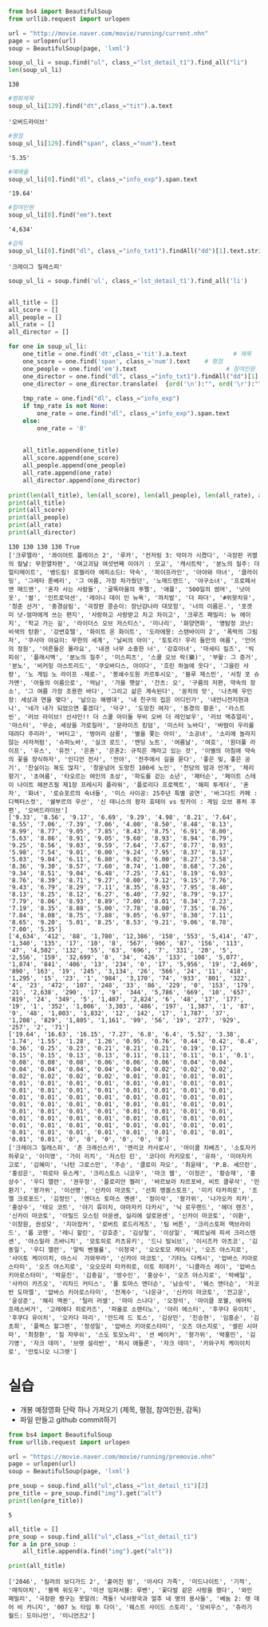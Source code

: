 ```python
from bs4 import BeautifulSoup
from urllib.request import urlopen
```


```python
url = "http://movie.naver.com/movie/running/current.nhn"
page = urlopen(url)
soup = BeautifulSoup(page, 'lxml')
```


```python
soup_ul_li = soup.find("ul", class_="lst_detail_t1").find_all("li")
len(soup_ul_li)
```




    130




```python
#영화제목
soup_ul_li[129].find("dt",class_="tit").a.text
```




    '오버드라이브'




```python
#평점
soup_ul_li[129].find("span", class_="num").text
```




    '5.35'




```python
#예매율
soup_ul_li[0].find("dl", class_="info_exp").span.text
```




    '19.64'




```python
#참여인원
soup_ul_li[0].find("em").text
```




    '4,634'




```python
#감독
soup_ul_li[0].find("dl", class_="info_txt1").findAll("dd")[1].text.strip()
```




    '크레이그 질레스피'




```python
soup_ul_li = soup.find('ul', class_='lst_detail_t1').find_all('li')


all_title = []
all_score = []
all_people = []
all_rate = []
all_director = []

for one in soup_ul_li:
    one_title = one.find('dt',class_='tit').a.text             # 제목
    one_score = one.find('span', class_='num').text    # 평점
    one_people = one.find('em').text                         # 참여인원
    one_director = one.find("dl", class_="info_txt1").findAll("dd")[1].text
    one_director = one_director.translate(  {ord('\n'):"", ord('\r'):"", ord('\t'):""} )
    
    tmp_rate = one.find("dl", class_="info_exp")
    if tmp_rate is not None:
        one_rate = one.find("dl", class_="info_exp").span.text
    else:
        one_rate = '0'
    
    
    all_title.append(one_title)
    all_score.append(one_score)
    all_people.append(one_people)
    all_rate.append(one_rate)
    all_director.append(one_director)
    
print(len(all_title), len(all_score), len(all_people), len(all_rate), all(all_director))
print(all_title)
print(all_score)
print(all_people)
print(all_rate)
print(all_director)
```

    130 130 130 130 True
    ['크루엘라', '콰이어트 플레이스 2', '루카', '컨저링 3: 악마가 시켰다', '극장판 귀멸의 칼날: 무한열차편', '여고괴담 여섯번째 이야기 : 모교', '캐시트럭', '분노의 질주: 더 얼티메이트', '뱅드림! 로젤리아 에피소드Ⅰ: 약속', '파이프라인', '아야와 마녀', '클라이밍', '그레타 툰베리', '그 여름, 가장 차가웠던', '노매드랜드', '야구소녀', '프로페서 앤 매드맨', '혼자 사는 사람들', '굴뚝마을의 푸펠', '애플', '500일의 썸머', '낫아웃', '썰', '인트로덕션', '레이니 데이 인 뉴욕', '까치발', '더 파더', '#위왓치유', '청춘 선거', '중경삼림', '극장판 콩순이: 장난감나라 대모험', '너의 이름은.', '포겟 미 낫-엄마에게 쓰는 편지', '사랑하고 사랑받고 차고 차이고', '크루즈 패밀리: 뉴 에이지', '학교 가는 길', '라이더스 오브 저스티스', '미나리', '화양연화', '명탐정 코난: 비색의 탄환', '강변호텔', '화이트 온 화이트', '도라에몽: 스탠바이미 2', '폭력의 그림자', '쿠사마 야요이: 무한의 세계', '날씨의 아이', '토토리! 우리 둘만의 여름', '언어의 정원', '어른들은 몰라요', '내겐 너무 소중한 너', '강호아녀', '마세티 킬즈', '빅 피쉬', '플래시백', '분노의 질주', '미스피츠', '스쿨 오브 락(樂)', '부활: 그 증거', '분노', '비커밍 아스트리드', '쿠오바디스, 아이다', '흐린 하늘에 웃다', '그을린 사랑', '노 게임 노 라이프 -제로-', '봉쇄수도원 카르투시오', '블루 재스민', '서칭 포 슈가맨', '아들의 이름으로', '억남', '가을 햇살', '간츠: 오', '구름의 저편, 약속의 장소', '그 여름 가장 조용한 바다', '그리고 삶은 계속된다', '꽁치의 맛', '나츠메 우인장: 세상과 연을 맺다', '날으는 해병대', '내 친구의 집은 어디인가', '내언니전지현과 나', '네가 내가 되었으면 좋겠다', '덕구', '도망친 여자', '동경의 황혼', '라스트 씬', '러브 라이브! 선샤인!! 더 스쿨 아이돌 무비 오버 더 레인보우', '러브 액츄얼리', '마스터', '무순, 세상을 가로질러', '문라이즈 킹덤', '미스터 노바디', '바람이 우리를 데려다 주리라', '버티고', '벙어리 삼룡', '별을 쫓는 아이', '소공녀', '소리에 놀라지 않는 사자처럼', '슈퍼노바', '실크 로드', '엔딩 노트', '여름날', '여호', '원더풀 라이프', '유스', '유전', '은혼', '은혼2: 규칙은 깨라고 있는 것', '이별의 아침에 약속의 꽃을 장식하자', '인디언 전사', '전야', '전주에서 길을 묻다', '좋은 빛, 좋은 공기', '찬실이는 복도 많지', '창문넘어 도망친 100세 노인', '천당의 밤과 안개', '체리 향기', '초여름', '타오르는 여인의 초상', '파도를 걷는 소년', '패터슨', '페이트 스테이 나이트 헤븐즈필 제1장 프레시지 플라워', '플로리다 프로젝트', '해피 투게더', '혼자', '화녀', '로슈포르의 숙녀들', '미스 사이공: 25주년 특별 공연', '바그다드 카페 : 디렉터스컷', '쉘부르의 우산', '신 테니스의 왕자 효테이 vs 릿카이 : 게임 오브 퓨처 후편', '오버드라이브']
    ['9.33', '8.56', '9.17', '6.69', '9.29', '4.98', '8.21', '7.64', '8.55', '7.06', '7.39', '7.06', '4.00', '8.50', '8.48', '8.13', '8.99', '8.77', '9.05', '7.85', '8.43', '8.75', '6.91', '8.00', '5.63', '8.86', '8.91', '9.05', '9.60', '8.93', '8.94', '8.79', '9.25', '8.56', '9.03', '9.59', '7.64', '7.67', '8.77', '8.93', '5.98', '7.54', '9.01', '0.00', '9.24', '7.95', '8.37', '8.17', '5.03', '9.04', '6.11', '6.80', '9.02', '6.00', '8.27', '3.58', '8.36', '9.30', '8.57', '7.60', '8.74', '1.00', '8.68', '7.26', '9.34', '8.51', '9.04', '6.48', '7.25', '7.61', '8.19', '6.93', '8.76', '8.39', '8.71', '9.27', '0.00', '9.12', '9.15', '7.76', '9.43', '6.79', '8.29', '7.11', '8.35', '8.93', '7.95', '8.40', '8.13', '8.25', '8.12', '6.27', '6.40', '7.92', '8.79', '9.17', '7.79', '8.06', '8.93', '8.89', '7.00', '8.01', '8.34', '7.23', '7.19', '8.35', '8.88', '5.00', '7.78', '8.00', '7.35', '8.76', '7.84', '8.08', '8.75', '7.88', '9.05', '6.97', '8.30', '7.11', '8.65', '9.20', '5.01', '8.25', '8.53', '9.21', '9.06', '8.78', '7.00', '5.35']
    ['4,634', '412', '88', '1,780', '12,386', '150', '553', '5,414', '47', '1,340', '135', '17', '10', '8', '567', '906', '87', '156', '113', '47', '4,502', '132', '55', '63', '696', '7', '331', '20', '5', '2,556', '159', '32,699', '8', '34', '426', '133', '108', '5,077', '1,874', '841', '406', '13', '234', '0', '17', '5,956', '19', '2,469', '890', '163', '19', '245', '3,134', '26', '566', '24', '11', '418', '1,295', '15', '23', '1', '984', '3,170', '74', '933', '801', '322', '4', '23', '472', '107', '248', '33', '86', '229', '0', '153', '179', '21', '2,638', '290', '17', '9', '344', '5,786', '669', '10', '657', '819', '24', '349', '5', '1,407', '2,824', '6', '48', '17', '177', '19', '1', '352', '1,006', '3,303', '486', '197', '1,387', '1', '87', '9', '48', '1,003', '1,832', '12', '142', '17', '1,787', '37', '1,208', '829', '1,805', '1,161', '99', '56', '19', '277', '929', '257', '2', '71']
    ['19.64', '16.63', '16.15', '7.27', '6.8', '6.4', '5.52', '3.38', '1.74', '1.55', '1.28', '1.26', '0.95', '0.76', '0.44', '0.42', '0.4', '0.36', '0.25', '0.23', '0.21', '0.21', '0.21', '0.19', '0.17', '0.15', '0.15', '0.13', '0.13', '0.11', '0.11', '0.11', '0.1', '0.1', '0.08', '0.08', '0.08', '0.06', '0.06', '0.06', '0.04', '0.04', '0.04', '0.04', '0.04', '0.04', '0.04', '0.02', '0.02', '0.02', '0.02', '0.02', '0.02', '0.02', '0.01', '0.01', '0.01', '0.01', '0.01', '0.01', '0.01', '0.01', '0.01', '0.01', '0.01', '0.01', '0.01', '0.01', '0.01', '0.01', '0.01', '0.01', '0.01', '0.01', '0.01', '0.01', '0.01', '0.01', '0.01', '0.01', '0.01', '0.01', '0.01', '0.01', '0.01', '0.01', '0.01', '0.01', '0.01', '0.01', '0.01', '0.01', '0.01', '0.01', '0.01', '0.01', '0.01', '0.01', '0.01', '0.01', '0.01', '0.01', '0.01', '0.01', '0.01', '0.01', '0.01', '0.01', '0.01', '0.01', '0.01', '0.01', '0.01', '0.01', '0.01', '0.01', '0.01', '0.01', '0.01', '0.01', '0.01', '0.01', '0.01', '0.01', '0', '0', '0', '0', '0', '0']
    ['크레이그 질레스피', '존 크래신스키', '엔리코 카사로사', '마이클 차베즈', '소토자키 하루오', '이미영', '가이 리치', '저스틴 린', '코다이 카키모토', '유하', '미야자키 고로', '김혜미', '나탄 그로스만', '주순', '클로이 자오', '최윤태', 'P.B. 셰므란', '홍성은', '히로타 유스케', '크리스토스 니코우', '마크 웹', '이정곤', '황승재', '홍상수', '우디 앨런', '권우정', '플로리안 젤러', '바르보라 차르포바, 비트 클루삭', '민환기', '왕가위', '이선명', '신카이 마코토', '선희 엥겔스토프', '미키 타카히로', '조엘 크로포드', '김정인', '앤더스 토마스 옌센', '정이삭', '왕가위', '나가오카 치카', '홍상수', '테오 코트', '야기 류이치, 야마자키 다카시', '닉 로우랜드', '헤더 렌즈', '신카이 마코토', '아릴드 오스틴 아문센, 실리에 살로몬센', '신카이 마코토', '이환', '이창원, 권성모', '지아장커', '로버트 로드리게즈', '팀 버튼', '크리스토퍼 맥브라이드', '롭 코헨', '레니 할린', '강호준', '김상철', '이상일', '페르닐레 피셔 크리스텐센', '야스밀라 즈바니치', '모토히로 카츠유키', '드니 빌뇌브', '이시즈카 아츠코', '김동일', '우디 앨런', '말릭 벤젤룰', '이정국', '오오토모 케이시', '오즈 야스지로', '사이토 케이이치, 야스시  가와무라', '신카이 마코토', '기타노 다케시', '압바스 키아로스타미', '오즈 야스지로', '오오모리 타카히로, 이토 히데키', '니콜라스 레이', '압바스 키아로스타미', '박윤진', '김충길', '방수인', '홍상수', '오즈 야스지로', '박배일', '사카이 카즈오', '리차드 커티스', '폴 토마스 앤더슨', '남승석', '웨스 앤더슨', '자코 반 도마엘', '압바스 키아로스타미', '전계수', '나운규', '신카이 마코토', '전고운', '윤성준', '해리 맥퀸', '틸러 러셀', '마미 스나다', '오정석', '마이클 포웰, 에머릭 프레스버거', '고레에다 히로카즈', '파올로 소렌티노', '아리 에스터', '후쿠다 유이치', '후쿠다 유이치', '오카다 마리', '안드레 드 토스', '김상민', '진승현', '임흥순', '김초희', '플렉스 할그렌', '정성일', '압바스 키아로스타미', '오즈 야스지로', '셀린 시아마', '최창환', '짐 자무쉬', '스도 토모노리', '션 베이커', '왕가위', '박홍민', '김기영', '자크 데미', '브렛 설리반', '퍼시 애들론', '자크 데미', '카와구치 케이이치로', '안토니오 니그렛']


# 실습

* 개봉 예정영화 단락 하나 가져오기 (제목, 평점, 참여인원, 감독)
* 파일 만들고 github commit하기


```python
from bs4 import BeautifulSoup
from urllib.request import urlopen

url = "https://movie.naver.com/movie/running/premovie.nhn"
page = urlopen(url)
soup = BeautifulSoup(page, 'lxml')

pre_soup = soup.find_all("ul",class_="lst_detail_t1")[2]
pre_title = pre_soup.find("img").get("alt")
print(len(pre_title))
```

    5



```python
all_title = []
pre_soup = soup.find_all("ul",class_="lst_detail_t1")
for a in pre_soup :
    all_title.append(a.find("img").get("alt"))

print(all_title)
```

    ['2046', '킬러의 보디가드 2', '흩어진 밤', '아사다 가족', '미드나이트', '기적', '매직아치', '블랙 위도우', '미션 임파서블: 루벤', '꽃다발 같은 사랑을 했다', '와인 패밀리', '극장판 짱구는 못말려: 격돌! 낙서왕국과 얼추 네 명의 용사들', '베놈 2: 렛 데어 비 카니지', '007 노 타임 투 다이', '웨스트 사이드 스토리', '모비우스', '쥬라기 월드: 도미니언', '미니언즈2']



```python

```


```python

```
